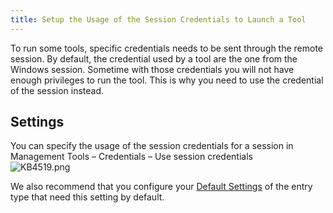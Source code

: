 ```yaml
---
title: Setup the Usage of the Session Credentials to Launch a Tool
---
```

To run some tools, specific credentials needs to be sent through the remote session. By default, the credential used by a tool are the one from the Windows session. Sometime with those credentials you will not have enough privileges to run the tool. This is why you need to use the credential of the session instead.

## Settings

You can specify the usage of the session credentials for a session in Management Tools – Credentials – Use session credentials  
![KB4519.png](/img/en/kb/KB4519.png)  

We also recommend that you configure your [Default Settings](https://helprdm.devolutions.net/file_template_defaultsettings.html) of the entry type that need this setting by default.